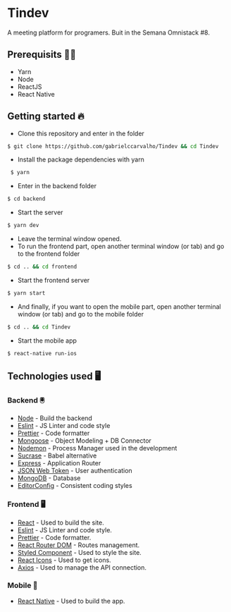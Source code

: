# Tindev
A meeting platform for programers.
Buit in the Semana Omnistack #8.

## Prerequisits  ✋🏼
- Yarn
- Node
- ReactJS
- React Native

 ## Getting started 🔥
 - Clone this repository and enter in the folder
 ```bash
 $ git clone https://github.com/gabrielccarvalho/Tindev && cd Tindev
 ```
 - Install the package dependencies with yarn
 ```bash
  $ yarn
```
- Enter in the backend folder
```bash
$ cd backend
```
- Start the server
```bash
$ yarn dev
```
- Leave the terminal window opened.
- To run the frontend part, open another terminal window (or tab) and go to the frontend folder
```bash
$ cd .. && cd frontend
```
- Start the frontend server
 ```bash
 $ yarn start
```
- And finally, if you want to open the mobile part, open another terminal window (or tab) and go to the mobile folder
```bash
$ cd .. && cd Tindev
```
- Start the mobile app
```bash
$ react-native run-ios
```

## Technologies used 🖥

### Backend 🖲
- [Node](https://nodejs.org/en/) - Build the backend
- [Eslint](https://eslint.org/) - JS Linter and code style
- [Prettier](https://github.com/prettier/prettier) - Code formatter
- [Mongoose](https://mongoosejs.com/) - Object Modeling + DB Connector
- [Nodemon](https://nodemon.io/) - Process Manager used in the development
- [Sucrase](https://sucrase.io/) - Babel alternative
- [Express](https://expressjs.com/) - Application Router
- [JSON Web Token](https://jwt.io/) - User authentication
- [MongoDB](https://www.mongodb.com/) - Database
- [EditorConfig](https://editorconfig.org/) - Consistent coding styles

### Frontend 🖥

- [React](https://reactjs.org/) - Used to build the site.
- [Eslint](https://eslint.org/) - JS Linter and code style.
- [Prettier](https://github.com/prettier/prettier) - Code formatter.
- [React Router DOM](https://reacttraining.com/react-router/web/guides/quick-start) - Routes management.
- [Styled Component](https://www.styled-components.com/) - Used to style the site.
- [React Icons](https://www.npmjs.com/package/react-icons) - Used to get icons.
- [Axios](https://github.com/axios/axios) - Used to manage the API connection.

### Mobile 📱

- [React Native](http://www.reactnative.com/) - Used to build the app.
